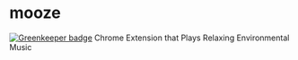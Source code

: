 # mooze

[![Greenkeeper badge](https://badges.greenkeeper.io/bananas-and-trees/mooze.svg)](https://greenkeeper.io/)
Chrome Extension that Plays Relaxing Environmental Music
